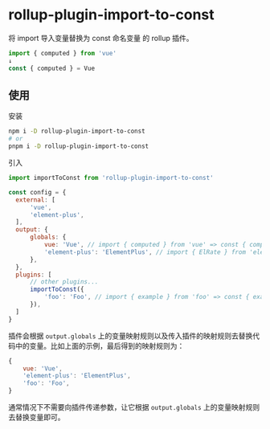 # rollup-plugin-import-to-const
将 import 导入变量替换为 const 命名变量 的 rollup 插件。
```js
import { computed } from 'vue'
↓
const { computed } = Vue
```
## 使用
安装
```sh
npm i -D rollup-plugin-import-to-const
# or
pnpm i -D rollup-plugin-import-to-const
```
引入
```js
import importToConst from 'rollup-plugin-import-to-const'

const config = {
  external: [
      'vue',
      'element-plus',
  ],
  output: {
      globals: {
          vue: 'Vue', // import { computed } from 'vue' => const { computed } = Vue
          'element-plus': 'ElementPlus', // import { ElRate } from 'element-plus' => const { ElRate } = ElementPlus
      },
  },
  plugins: [
      // other plugins...
      importToConst({
          'foo': 'Foo', // import { example } from 'foo' => const { example } = Foo
      }),
  ]
}
```
插件会根据 `output.globals` 上的变量映射规则以及传入插件的映射规则去替换代码中的变量。比如上面的示例，最后得到的映射规则为：
```js
{
    vue: 'Vue',
    'element-plus': 'ElementPlus',
    'foo': 'Foo',
}
```
通常情况下不需要向插件传递参数，让它根据 `output.globals` 上的变量映射规则去替换变量即可。
